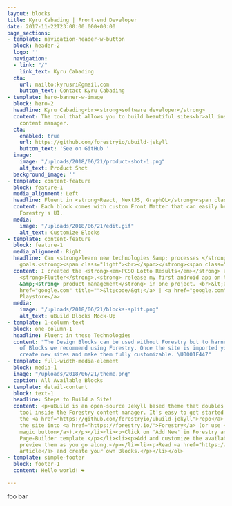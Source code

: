 ```yaml
---
layout: blocks
title: Kyru Cabading | Front-end Developer
date: 2017-11-22T23:00:00.000+00:00
page_sections:
- template: navigation-header-w-button
  block: header-2
  logo: ''
  navigation:
  - link: "/"
    link_text: Kyru Cabading
  cta:
    url: mailto:kyrusri@gmail.com
    button_text: Contact Kyru Cabading
- template: hero-banner-w-image
  block: hero-2
  headline: Kyru Cabading<br><strong>software developer</strong>
  content: The tool that allows you to build beautiful sites<br>all inside Forestry's
    content manager.
  cta:
    enabled: true
    url: https://github.com/forestryio/ubuild-jekyll
    button_text: 'See on GitHub '
  image:
    image: "/uploads/2018/06/21/product-shot-1.png"
    alt_text: Product Shot
  background_image: ''
- template: content-feature
  block: feature-1
  media_alignment: Left
  headline: Fluent in <strong>React, NextJS, GraphQL</strong><span class="light">.</span>
  content: Each block comes with custom Front Matter that can easily be edited in
    Forestry's UI.
  media:
    image: "/uploads/2018/06/21/edit.gif"
    alt_text: Customize Blocks
- template: content-feature
  block: feature-1
  media_alignment: Right
  headline: Can <strong>learn new technologies &amp; processes </strong>to meet business
    goals.<strong><span class="light"><br></span></strong><span class="light"><br></span>
  content: I created the <strong><em>PCSO Lotto Results</em></strong> app to learn
    <strong>Flutter</strong>,<strong> release my first android app on the Google Playstore</strong>,
    &amp;<strong> product management</strong> in one project. <br>&lt;a href="hello&gt;Hi&lt;/a&gt;<br><br><a
    href="google.com" title="">&lt;code/&gt;</a> | <a href="google.com" title="">Google
    Playstore</a>
  media:
    image: "/uploads/2018/06/21/blocks-split.png"
    alt_text: uBuild Blocks Mock-Up
- template: 1-column-text
  block: one-column-1
  headline: Fluent in these Technologies
  content: "The Design Blocks can be used without Forestry but to harness the power
    of Blocks we recommend using Forestry. Once the site is imported you can immediately
    create new sites and make them fully customizable. \U0001F447"
- template: full-width-media-element
  block: media-1
  image: "/uploads/2018/06/21/theme.png"
  caption: All Available Blocks
- template: detail-content
  block: text-1
  headline: Steps to Build a Site!
  content: <p>uBuild is an open-source Jekyll based theme that doubles as a builder
    tool inside the Forestry content manager. It's easy to get started!</p><ol><li><p>Fork
    the <a href="https://github.com/forestryio/ubuild-jekyll">repo</a> and import
    the site into <a href="https://forestry.io/">Forestry</a> (or use <a href="https://forestry.io/blog/ubuild-a-new-theme-for-static-sites-using-blocks#even-quicker-start">our
    magic button</a>).</p></li><li><p>Click on 'Add New' in Forestry and select the
    Page-Builder template.</p></li><li><p>Add and customize the available Blocks and
    preview them as you go along.</p></li><li><p>Read <a href="https://forestry.io/blog/ubuild-a-new-theme-for-static-sites-using-blocks/">our
    article</a> and create your own Blocks.</p></li></ol>
- template: simple-footer
  block: footer-1
  content: Hello world! ❤︎

---
```

foo bar